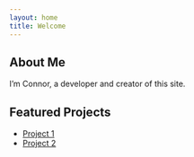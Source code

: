 ```yaml
---
layout: home
title: Welcome
---
```


<div class="card">
  <h2>About Me</h2>
  <p>I’m Connor, a developer and creator of this site.</p>
</div>

<div class="projects">
  <h2>Featured Projects</h2>
  <ul>
    <li><a href="/project1/">Project 1</a></li>
    <li><a href="/project2/">Project 2</a></li>
  </ul>
</div>